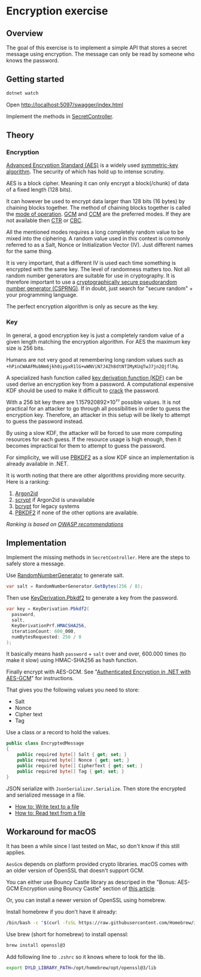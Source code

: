 # Encryption exercise

## Overview

The goal of this exercise is to implement a simple API that stores a secret
message using encryption.
The message can only be read by someone who knows the password.

## Getting started

```sh
dotnet watch
```

Open <http://localhost:5097/swagger/index.html>

Implement the methods in [SecretController](Controllers/SecretController.cs).

## Theory

### Encryption

[Advanced Encryption Standard (AES)](https://en.wikipedia.org/wiki/Advanced_Encryption_Standard)
is a widely used [symmetric-key
algorithm](https://en.wikipedia.org/wiki/Symmetric-key_algorithm).
The security of which has hold up to intense scrutiny.

AES is a block cipher.
Meaning it can only encrypt a block(/chunk) of data of a
fixed length (128 bits).

It can however be used to encrypt data larger than 128 bits (16 bytes) by
chaining blocks together.
The method of chaining blocks together is called the [mode of
operation](https://en.wikipedia.org/wiki/Block_cipher_mode_of_operation).
[GCM](https://en.wikipedia.org/wiki/Galois/Counter_Mode) and [CCM](https://en.wikipedia.org/wiki/CCM_mode) are the preferred modes.
If they are not available then
[CTR](https://en.wikipedia.org/wiki/Block_cipher_mode_of_operation#Counter_%28CTR%29)
or
[CBC](https://en.wikipedia.org/wiki/Block_cipher_mode_of_operation#Cipher_Block_Chaining_%28CBC%29).

All the mentioned modes requires a long completely random value to be mixed
into the ciphering.
A random value used in this context is commonly referred to as a Salt, Nonce or
Initialization Vector (IV).
Just different names for the same thing.

It is very important, that a different IV is used each time something is
encrypted with the same key.
The level of randomness matters too.
Not all random number generators are suitable for use in cryptography.
It is therefore important to use a [cryptographically secure pseudorandom
number generator
(CSPRNG)](https://en.wikipedia.org/wiki/Cryptographically_secure_pseudorandom_number_generator).
If in doubt, just search for "secure random" + your programming language.

The perfect encryption algorithm is only as secure as the key.

### Key

In general, a good encryption key is just a completely random value of a given
length matching the encryption algorithm.
For AES the maximum key size is 256 bits.

Humans are not very good at remembering long random values such as
`+hPinCWAAFMubNm6jkh0iypxR1lG+wWNViN7J4Zh8dtNTIMyKUqTwJ7jn2QjflRq`.

A specialized hash function called [key derivation function
(KDF)](https://en.wikipedia.org/wiki/Key_derivation_function) can be used
derive an encryption key from a password.
A computational expensive KDF should be used to make it difficult to
[crack](https://en.wikipedia.org/wiki/Password_cracking) the password.

With a 256 bit key there are 1.157920892×10⁷⁷ possible values.
It is not practical for an attacker to go through all possibilities in order to
guess the encryption key.
Therefore, an attacker in this setup will be likely to attempt to guess the
password instead.

By using a slow KDF, the attacker will be forced to use more computing
resources for each guess.
If the resource usage is high enough, then it becomes impractical for them to
attempt to guess the password.

For simplicity, we will use [PBKDF2](https://en.wikipedia.org/wiki/PBKDF2) as a
slow KDF since an implementation is already available in .NET.

It is worth noting that there are other algorithms providing more security.
Here is a ranking:

1. [Argon2id](https://en.wikipedia.org/wiki/Argon2)
2. [scrypt](https://en.wikipedia.org/wiki/Scrypt) if Argon2id is unavailable
3. [bcrypt](https://en.wikipedia.org/wiki/Bcrypt) for legacy systems
4. [PBKDF2](https://en.wikipedia.org/wiki/PBKDF2) if none of the other options
   are available.

_Ranking is based on [OWASP recommendations](https://cheatsheetseries.owasp.org/cheatsheets/Password_Storage_Cheat_Sheet.html)_

## Implementation

Implement the missing methods in `SecretController`.
Here are the steps to safely store a message.

Use
[RandomNumberGenerator](https://learn.microsoft.com/en-us/dotnet/api/system.security.cryptography.randomnumbergenerator)
to generate salt.

```cs
var salt = RandomNumberGenerator.GetBytes(256 / 8);
```

Then use
[KeyDerivation.Pbkdf2](https://learn.microsoft.com/en-us/dotnet/api/microsoft.aspnetcore.cryptography.keyderivation.keyderivation.pbkdf1)
to generate a key from the password.

```cs
var key = KeyDerivation.Pbkdf2(
  password,
  salt,
  KeyDerivationPrf.HMACSHA256,
  iterationCount: 600_000,
  numBytesRequested: 256 / 8
);
```

It basically means hash `password` + `salt` over and over, 600.000 times (to
make it slow) using HMAC-SHA256 as hash function.

Finally encrypt with AES-GCM.
See "[Authenticated Encryption in .NET with AES-GCM](https://www.scottbrady91.com/c-sharp/aes-gcm-dotnet)" for instructions.

That gives you the following values you need to store:

- Salt
- Nonce
- Cipher text
- Tag

Use a class or a record to hold the values.

```cs
public class EncryptedMessage
{
    public required byte[] Salt { get; set; }
    public required byte[] Nonce { get; set; }
    public required byte[] CipherText { get; set; }
    public required byte[] Tag { get; set; }
}
```

JSON serialize with `JsonSerializer.Serialize`.
Then store the encrypted and serialized message in a file.

- [How to: Write text to a file](https://learn.microsoft.com/en-us/dotnet/standard/io/how-to-write-text-to-a-file)
- [How to: Read text from a file](https://learn.microsoft.com/en-us/dotnet/standard/io/how-to-read-text-from-a-file)

## Workaround for macOS

It has been a while since I last tested on Mac, so don't know if this still
applies.

`AesGcm` depends on platform provided crypto libraries.
macOS comes with an older version of OpenSSL that doesn't
support GCM.

You can either use Bouncy Castle library as descriped in the "Bonus: AES-GCM
Encryption using Bouncy Castle" section of [this
article](https://www.scottbrady91.com/c-sharp/aes-gcm-dotnet).

Or, you can install a newer version of OpenSSL using homebrew.

Install homebrew if you don't have it already:

```sh
/bin/bash -c "$(curl -fsSL https://raw.githubusercontent.com/Homebrew/install/HEAD/install.sh)"
```

Use brew (short for homebrew) to install openssl:

```sh
brew install openssl@3
```

Add following line to `.zshrc` so it knows where to look for the lib.

```sh
export DYLD_LIBRARY_PATH=/opt/homebrew/opt/openssl@3/lib
```
